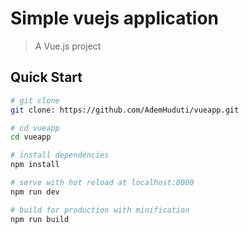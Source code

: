 # Simple vuejs application

> A Vue.js project

## Quick Start

``` bash
# git clone
git clone: https://github.com/AdemHuduti/vueapp.git

# cd vueapp
cd vueapp

# install dependencies
npm install

# serve with hot reload at localhost:8080
npm run dev

# build for production with minification
npm run build
```
